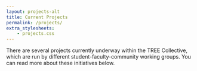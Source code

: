 ```yaml
---
layout: projects-alt
title: Current Projects
permalink: /projects/
extra_stylesheets: 
    - projects.css
---
```


<span class="first-character">T</span>here are several projects currently underway within the TREE Collective, which are run by different student-faculty-community working groups. You can read more about these initiatives below.
